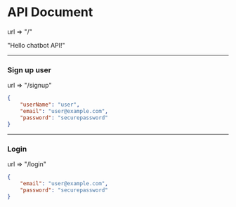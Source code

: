 # API Document

url => "/"

"Hello chatbot API!"
___

### Sign up user
url => "/signup"
~~~json
{
    "userName": "user",
    "email": "user@example.com",
    "password": "securepassword"
}
~~~

___

### Login
url => "/login"
~~~json
{
    "email": "user@example.com",
    "password": "securepassword"
}
~~~